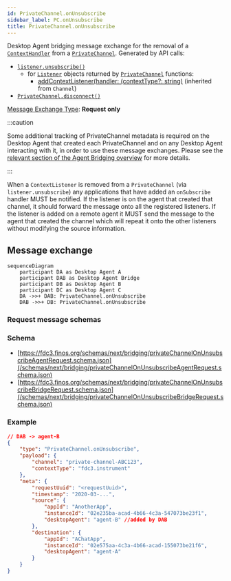 ```yaml
---
id: PrivateChannel.onUnsubscribe
sidebar_label: PC.onUnsubscribe
title: PrivateChannel.onUnsubscribe
---
```


Desktop Agent bridging message exchange for the removal of a [`ContextHandler`](../../api/ref/Types#contexthandler) from a [`PrivateChannel`](../../api/ref/PrivateChannel). Generated by API calls:

- [`listener.unsubscribe()`](../../api/ref/Types#listener)
  - for [`Listener`](../../api/ref/Types#listener) objects returned by [`PrivateChannel`](../../api/ref/PrivateChannel) functions:
    - [addContextListener(handler: (contextType?: string)](../../api/ref/Channel#addcontextlistener) (inherited from `Channel`)
- [`PrivateChannel.disconnect()`](../../api/ref/PrivateChannel#disconnect)

[Message Exchange Type](../spec#individual-message-exchanges): **Request only**

:::caution

Some additional tracking of PrivateChannel metadata is required on the Desktop Agent that created each PrivateChannel and on any Desktop Agent interacting with it, in order to use these message exchanges. Please see the [relevant section of the Agent Bridging overview](../spec#privatechannels) for more details.

:::

When a `ContextListener` is removed from a `PrivateChannel` (via `listener.unsubscribe`) any applications that have added an `onSubscribe` handler MUST be notified. If the listener is on the agent that created that channel, it should forward the message onto all the registered listeners. If the listener is added on a remote agent it MUST send the message to the agent that created the channel which will repeat it onto the other listeners without modifying the source information.

## Message exchange

```mermaid
sequenceDiagram
    participant DA as Desktop Agent A
    participant DAB as Desktop Agent Bridge
    participant DB as Desktop Agent B
    participant DC as Desktop Agent C
    DA ->>+ DAB: PrivateChannel.onUnsubscribe
    DAB ->>+ DB: PrivateChannel.onUnsubscribe
```

### Request message schemas

### Schema

- [https://fdc3.finos.org/schemas/next/bridging/privateChannelOnUnsubscribeAgentRequest.schema.json](/schemas/next/bridging/privateChannelOnUnsubscribeAgentRequest.schema.json)
- [https://fdc3.finos.org/schemas/next/bridging/privateChannelOnUnsubscribeBridgeRequest.schema.json](/schemas/next/bridging/privateChannelOnUnsubscribeBridgeRequest.schema.json)

### Example

```json
// DAB -> agent-B
{
    "type": "PrivateChannel.onUnsubscribe",
    "payload": {
        "channel": "private-channel-ABC123",
        "contextType": "fdc3.instrument"
    },
    "meta": {
        "requestUuid": "<requestUuid>",
        "timestamp": "2020-03-...",
        "source": {
            "appId": "AnotherApp",
            "instanceId": "02e235ba-acad-4b66-4c3a-547073be23f1",
            "desktopAgent": "agent-B" //added by DAB
        },
        "destination": {
            "appId": "AChatApp",
            "instanceId": "02e575aa-4c3a-4b66-acad-155073be21f6",
            "desktopAgent": "agent-A"
        }
    }
}
```
